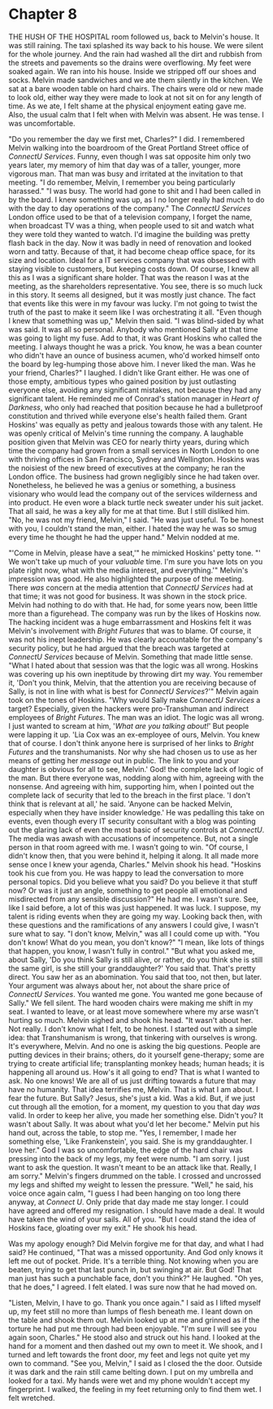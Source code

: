 
# Chapter 8

<span class="firstLetter">T</span>HE HUSH OF THE HOSPITAL room followed us, back to Melvin's house. It was still raining. The taxi splashed its way back to his house. We were silent for the whole journey. And the rain had washed all the dirt and rubbish from the streets and pavements so the drains were overflowing. My feet were soaked again. We ran into his house. Inside we stripped off our shoes and socks. Melvin made sandwiches and we ate them silently in the kitchen. We sat at a bare wooden table on hard chairs. The chairs were old or new made to look old, either way they were made to look at not sit on for any length of time. As we ate, I felt shame at the physical enjoyment eating gave me. Also, the usual calm that I felt when with Melvin was absent. He was tense. I was uncomfortable.

"Do you remember the day we first met, Charles?" I did. I remembered Melvin walking into the boardroom of the Great Portland Street office of *ConnectU Services*. Funny, even though I was sat opposite him only two years later, my memory of him that day was of a taller, younger, more vigorous man. That man was busy and irritated at the invitation to that meeting. "I do remember, Melvin, I remember you being particularly harassed." "I was busy. The world had gone to shit and I had been called in by the board. I knew something was up, as I no longer really had much to do with the day to day operations of the company."
    The *ConnectU Services* London office used to be that of a television company, I forget the name, when broadcast TV was a thing, when people used to sit and watch what they were told they wanted to watch. I'd imagine the building was pretty flash back in the day. Now it was badly in need of renovation and looked worn and tatty. Because of that, it had become cheap office space, for its size and location. Ideal for a IT services company that was obsessed with staying visible to customers, but keeping costs down. Of course, I knew all this as I was a significant share holder. That was the reason I was at the meeting, as the shareholders representative. You see, there is so much luck in this story. It seems all designed, but it was mostly just chance. The fact that events like this were in my favour was lucky. I'm not going to twist the truth of the past to make it seem like I was orchestrating it all.
    "Even though I knew that something was up," Melvin then said. "I was blind-sided by what was said. It was all so personal. Anybody who mentioned Sally at that time was going to light my fuse. Add to that, it was Grant Hoskins who called the meeting. I always thought he was a prick. You know, he was a bean counter who didn't have an ounce of business acumen, who'd worked himself onto the board by leg-humping those above him. I never liked the man. Was he your friend, Charles?" 
    I laughed. I didn't like Grant either. He was one of those empty, ambitious types who gained position by just outlasting everyone else, avoiding any significant mistakes, not because they had any significant talent. He reminded me of Conrad's station manager in *Heart of Darkness*, who only had reached that position because he had a bulletproof constitution and thrived while everyone else's health failed them. Grant Hoskins' was equally as petty and jealous towards those with any talent. He was openly critical of Melvin's time running the company. A laughable position given that Melvin was CEO for nearly thirty years, during which time the company had grown from a small services in North London to one with thriving offices in San Francisco, Sydney and Wellington. Hoskins was the noisiest of the new breed of executives at the company; he ran the London office. The business had grown negligibly since he had taken over. Nonetheless, he believed he was a genius or something, a business visionary who would lead the company out of the services wilderness and into product. He even wore a black turtle neck sweater under his suit jacket. That all said, he was a key ally for me at that time. But I still disliked him. "No, he was not my friend, Melvin," I said. "He was just useful. To be honest with you, I couldn't stand the man, either. I hated the way he was so smug every time he thought he had the upper hand." Melvin nodded at me. 

"'Come in Melvin, please have a seat,'" he mimicked Hoskins' petty tone. "' We won't take up much of your *valuable* time. I'm sure you have lots on you plate right now, what with the media interest, and everything.'" Melvin's impression was good. He also highlighted the purpose of the meeting. There *was* concern at the media attention that *ConnectU Services* had at that time; it was not good for business. It was shown in the stock price. Melvin had nothing to do with that. He had, for some years now, been little more than a figurehead. The company was run by the likes of Hoskins now. The hacking incident was a huge embarrassment and Hoskins felt it was Melvin's involvement with *Bright Futures* that was to blame. Of course, it was not his inept leadership. He was clearly accountable for the company's security policy, but he had argued that the breach was targeted at *ConnectU Services* because of Melvin. Something that made little sense.
    "What I hated about that session was that the logic was all wrong. Hoskins was covering up his own ineptitude by throwing dirt my way. You remember it, 'Don't you think, Melvin, that the attention you are receiving because of Sally, is not in line with what is best for *ConnectU Services*?'" Melvin again took on the tones of Hoskins. "Why would Sally make *ConnectU Services* a target? Especially, given the hackers were pro-Transhuman and indirect employees of *Bright Futures*. The man was an idiot. The logic was all wrong. I just wanted to scream at him, '*What are you talking about!*' But people were lapping it up. 'Lia Cox was an ex-employee of ours, Melvin. You knew that of course. I don't think anyone here is surprised of her links to *Bright Futures* and the transhumanists. Nor why she had chosen us to use as her means of getting her *message* out in public. The link to you and your daughter is obvious for all to see, Melvin.' God! the complete lack of logic of the man. But there everyone was, nodding along with him, agreeing with the nonsense. And agreeing with him, supporting him, when I pointed out the complete lack of security that led to the breach in the first place. 'I don't think that is relevant at all,' he said. 'Anyone can be hacked Melvin, especially when they have insider knowledge.' He was pedalling this take on events, even though every IT security consultant with a blog was pointing out the glaring lack of even the most basic of security controls at *ConnectU*. The media was awash with accusations of incompetence. But, not a single person in that room agreed with me. I wasn't going to win.
    "Of course, I didn't know then, that you were behind it, helping it along. It all made more sense once I knew your agenda, Charles." Melvin shook his head. "Hoskins took his cue from you. He was happy to lead the conversation to more personal topics. Did you believe what you said? Do you believe it that stuff now? Or was it just an angle, something to get people all emotional and misdirected from any sensible discussion?" 
    He had me. I wasn't sure. See, like I said before, a lot of this was just happened. It was luck. I suppose, my talent is riding events when they are going my way. Looking back then, with these questions and the ramifications of any answers I could give, I wasn't sure what to say. "I don't know, Melvin," was all I could come up with. 
    "You don't know! What do you mean, you don't know?" 
    "I mean, like lots of things that happen, you know, I wasn't fully in control." 
    "But what you asked me, about Sally, 'Do you think Sally is still alive, or rather, do you think she is still the same girl, is she still your granddaughter?' You said that. That's pretty direct. You saw her as an abomination. You said that too, not then, but later. Your argument was always about her, not about the share price of *ConnectU Services*. You wanted me gone. You wanted me gone because of Sally." 
    We fell silent. The hard wooden chairs were making me shift in my seat. I wanted to leave, or at least move somewhere where my arse wasn't hurting so much. Melvin sighed and shook his head.
    "It wasn't about her. Not really. I don't know what I felt, to be honest. I started out with a simple idea: that Transhumanism is wrong, that tinkering with ourselves is wrong. It's everywhere, Melvin. And no one is asking the big questions. People are putting devices in their brains; others, do it yourself gene-therapy; some are trying to create artificial life; transplanting monkey heads; human heads; it is happening all around us. How's it all going to end? That is what I wanted to ask. No one knows! We are all of us just drifting towards a future that may have no humanity. That idea terrifies me, Melvin. That is what I am about. I fear the future. But Sally? Jesus, she's just a kid. Was a kid. But, if we just cut through all the emotion, for a moment, my question to you that day *was* valid. In order to keep her alive, you made her something else. Didn't you? It wasn't about Sally. It was about what you'd let her become." 
    Melvin put his hand out, across the table, to stop me. "Yes, I remember, I made her something else, 'Like Frankenstein', you said. She is my granddaughter. I love her." 
    God I was so uncomfortable, the edge of the hard chair was pressing into the back of my legs, my feet were numb. "I am sorry. I just want to ask the question. It wasn't meant to be an attack like that. Really, I am sorry."
    Melvin's fingers drummed on the table. I crossed and uncrossed my legs and shifted my weight to lessen the pressure. "Well," he said, his voice once again calm, "I guess I had been hanging on too long there anyway, at *Connect U*. Only pride that day made me stay longer. I could have agreed and offered my resignation. I should have made a deal. It would have taken the wind of your sails. All of you. 
    "But I could stand the idea of Hoskins face, gloating over my exit." He shook his head. 

Was my apology enough? Did Melvin forgive me for that day, and what I had said? 
    He continued, "That was a missed opportunity. And God only knows it left me out of pocket. Pride. It's a terrible thing. Not knowing when you are beaten, trying to get that last punch in, but swinging at air. But God! That man just has such a punchable face, don't you think?" He laughed. 
    "Oh yes, that he does," I agreed. I felt elated. I was sure now that he had moved on.

"Listen, Melvin, I have to go. Thank you once again." I said as I lifted myself up, my feet still no more than lumps of flesh beneath me. I leant down on the table and shook them out. 
    Melvin looked up at me and grinned as if the torture he had put me through had been enjoyable. "I'm sure I will see you again soon, Charles." He stood also and struck out his hand. I looked at the hand for a moment and then dashed out my own to meet it. We shook, and I turned and left towards the front door, my feet and legs not quite yet my own to command. "See you, Melvin," I said as I closed the the door. 
    Outside it was dark and the rain still came belting down. I put on my umbrella and looked for a taxi. My hands were wet and my phone wouldn't accept my fingerprint. I walked, the feeling in my feet returning only to find them wet. I felt wretched.





